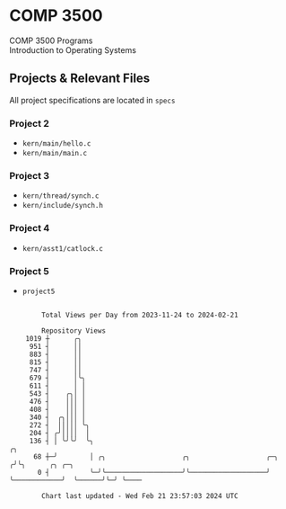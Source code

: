 # COMP 3500
COMP 3500 Programs  
Introduction to Operating Systems  
## Projects & Relevant Files
All project specifications are located in `specs`
### Project 2
- `kern/main/hello.c`
- `kern/main/main.c`
### Project 3
- `kern/thread/synch.c`
- `kern/include/synch.h`
### Project 4
- `kern/asst1/catlock.c`
### Project 5
- `project5`

```

        Total Views per Day from 2023-11-24 to 2024-02-21

        Repository Views
    1019 ┼      ╭╮
     951 ┤      ││
     883 ┤      ││
     815 ┤      ││
     747 ┤      ││
     679 ┤      │╰╮
     611 ┤      │ │
     543 ┤    ╭╮│ │
     476 ┤    │││ │
     408 ┤    │││ │
     340 ┤  ╭╮│││ │
     272 ┤  │││││ ╰╮
     204 ┤ ╭╯││││  │
     136 ┤ │ ╰╯╰╯  ╰╮                                                           ╭╮
      68 ┼─╯        │ ╭╮                   ╭╮                   ╭─╮            ╭╯╰╮      ╭╮ ╭─╮
       0 ┤          ╰─╯╰───────────────────╯╰───────────────────╯ ╰────────────╯  ╰──────╯╰─╯ ╰────

        Chart last updated - Wed Feb 21 23:57:03 2024 UTC
        
```

